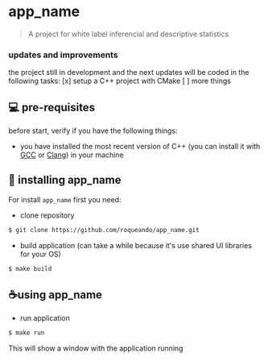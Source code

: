 # app_name
> A project for white label inferencial and descriptive statistics

### updates and improvements

the project still in development and the next updates will be coded in the following tasks:
[x] setup a C++ project with CMake
[ ] more things

## 💻 pre-requisites

before start, verify if you have the following things:

- you have installed the most recent version of C++ (you can install it with [GCC](https://gcc.gnu.org/) or [Clang](https://clang.llvm.org/)) in your machine

## 🚀 installing app_name

For install `app_name` first you need:

- clone repository
```sh
$ git clone https://github.com/roqueando/app_name.git
```
- build application (can take a while because it's use shared UI libraries for your OS)
```sh
$ make build
```

## ☕using app_name

- run application
```sh
$ make run
```
This will show a window with the application running
